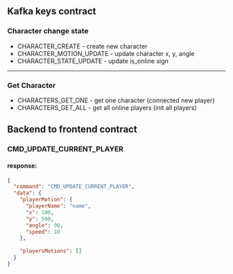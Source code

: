 ## Kafka keys contract

### Character change state

- CHARACTER_CREATE - create new character
- CHARACTER_MOTION_UPDATE - update character x, y, angle
- CHARACTER_STATE_UPDATE - update is_online sign

---

### Get Character

- CHARACTERS_GET_ONE - get one character (connected new player)
- CHARACTERS_GET_ALL - get all online players (init all players)


## Backend to frontend contract

### CMD_UPDATE_CURRENT_PLAYER

#### response:

```json
{
  "command": "CMD_UPDATE_CURRENT_PLAYER",
  "data": {
    "playerMotion": {
      "playerName": "name",
      "x": 100,
      "y": 500,
      "angle": 90,
      "speed": 10
    },
    
    "playersMotions": []
  }
}
```